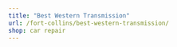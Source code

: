 ```yaml
---
title: "Best Western Transmission"
url: /fort-collins/best-western-transmission/
shop: car repair
---
```

